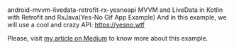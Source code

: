 # 
android-mvvm-livedata-retrofit-rx-yesnoapi
MVVM and LiveData in Kotlin with Retrofit and RxJava(Yes-No Gif App Example) And in this example, we will use a cool and crazy API:  https://yesno.wtf

Please, visit [my article on Medium](https://medium.com/@alfonso.software/retrofit-and-rxjava-with-livedata-in-kotlin-yes-no-gif-app-example-9d556fe41889) to know more about this example.

